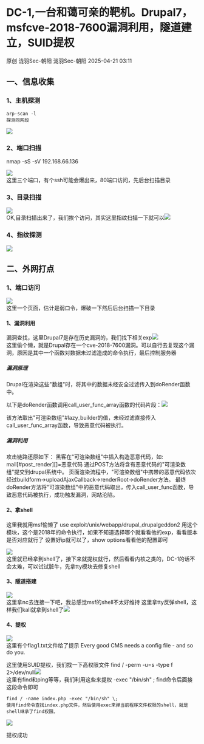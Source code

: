 #  DC-1,一台和蔼可亲的靶机。Drupal7，msfcve-2018-7600漏洞利用，隧道建立，SUID提权   
原创 泷羽Sec-朝阳  泷羽Sec-朝阳   2025-04-21 03:11  
  
## 一、信息收集  
### 1、主机探测  
```
arp-scan -l
探测同网段

```  
  
![](https://mmbiz.qpic.cn/mmbiz_png/HgEiaULLGWT0uPporXHF1ibia6fpKXOl2gcQwcf87HzBRSVUuycclNP2Y7x52IKkDQsdAeTRTmDQto0k5J4wHsEsA/640?wx_fmt=png&from=appmsg "")  
### 2、端口扫描  
  
nmap -sS -sV 192.168.66.136  
  
![](https://mmbiz.qpic.cn/mmbiz_png/HgEiaULLGWT0uPporXHF1ibia6fpKXOl2gcXEh3xejXpC2Hd61Qtq0BicJJkZs5wCyEj40z4EjtqPJ28raasicia0Qtw/640?wx_fmt=png&from=appmsg "")  
这里三个端口，有个ssh可能会爆出来，80端口访问，先后台扫描目录  
### 3、目录扫描  
  
![](https://mmbiz.qpic.cn/mmbiz_png/HgEiaULLGWT0uPporXHF1ibia6fpKXOl2gc4sWWoZqOEHJ71Ynuw7tzFSIIvQ5V1YHw8B0pZwPNKEP9JOdX6W3qiaw/640?wx_fmt=png&from=appmsg "")  
OK,目录扫描出来了，我们挨个访问，其实这里指纹扫描一下就可以![](https://mmbiz.qpic.cn/mmbiz_png/HgEiaULLGWT0uPporXHF1ibia6fpKXOl2gczeOAhGFWtweuiaQicwczGVTbBf5iayicyiaqRPjK080uE0E3qFWFG2rBe3w/640?wx_fmt=png&from=appmsg "")  
  
### 4、指纹探测  
  
![](https://mmbiz.qpic.cn/mmbiz_png/HgEiaULLGWT0uPporXHF1ibia6fpKXOl2gccJsUzibs5c3gKwygfKwnhnDNoEte2AH9QDYNkkxhmfoZiaftAovwXLmw/640?wx_fmt=png&from=appmsg "")  
## 二、外网打点  
### 1、端口访问  
  
![](https://mmbiz.qpic.cn/mmbiz_png/HgEiaULLGWT0uPporXHF1ibia6fpKXOl2gc7t5JLGGpoWL0RwgdPrRZ5PGib9icl5M1YA6Vfp6RbzzWxqwozoD9Hbbw/640?wx_fmt=png&from=appmsg "")  
这里一个页面，估计是弱口令，爆破一下然后后台扫描一下目录  
#### 1、漏洞利用  
  
漏洞查找，这里Drupal7是存在历史漏洞的，我们找下相关exp![](https://mmbiz.qpic.cn/mmbiz_png/HgEiaULLGWT0uPporXHF1ibia6fpKXOl2gc5DKBjheG7gAPZm2uVRWypbtkmaicTZECrQBJ1YopwA1icYic1BfMgoJsg/640?wx_fmt=png&from=appmsg "")  
这里偷个懒，就是Drupal存在一个cve-2018-7600漏洞。可以自行去复现这个漏洞，原因是其中一个函数对数据未过滤造成的命令执行，最后控制服务器  
##### 漏洞原理  
  
Drupal在渲染这些"数组"时，将其中的数据未经安全过滤传入到doRender函数中。  
  
以下是doRender函数调用call_user_func_array函数的代码片段：![](https://mmbiz.qpic.cn/mmbiz_png/HgEiaULLGWT0uPporXHF1ibia6fpKXOl2gcJvmSOX2z1ankvthRmcYwWTsQYTbuoOXkHSibL2aIcIeCNIxlZ5jJUJw/640?wx_fmt=png&from=appmsg "")  
  
  
该方法取出"可渲染数组"#lazy_builder的值，未经过滤直接传入call_user_func_array函数，导致恶意代码被执行。  
##### 漏洞利用  
  
攻击链路还原如下： 黑客在"可渲染数组"中插入构造恶意代码，如: mail[#post_render][]=恶意代码 通过POST方法将含有恶意代码的"可渲染数组"提交到drupal系统中。 页面渲染流程中，"可渲染数组"中携带的恶意代码依次经过buildform->uploadAjaxCallback->renderRoot->doRender方法。 最终doRender方法将"可渲染数组"中的恶意代码取出，传入call_user_func函数，导致恶意代码被执行，成功触发漏洞，网站沦陷。  
#### 2、拿shell  
  
这里我就用msf偷懒了 use exploit/unix/webapp/drupal_drupalgeddon2 用这个模块，这个是2018年的命令执行，如果不知道选择哪个就看看他的exp，看看版本是否对应就行了 设置好ip就可以了，show options看看他的配置即可  
  
![](https://mmbiz.qpic.cn/mmbiz_png/HgEiaULLGWT0uPporXHF1ibia6fpKXOl2gc1bq6Q0I1Giaz3vdTicSWaiadvetOkWo3XB42UUa3uoqIpXEpxMc1V4YEg/640?wx_fmt=png&from=appmsg "")  
这里就已经拿到shell了，接下来就提权就行，然后看看内核之类的，DC-1的话不会太难，可以试试脏牛，先拿tty模块去修复shell  
#### 3、隧道搭建  
  
![](https://mmbiz.qpic.cn/mmbiz_png/HgEiaULLGWT0uPporXHF1ibia6fpKXOl2gcHn5KkY0l4B8W9fXMbO4pliaC2etamODF3VHLibuOic405VBKxfY6Lqrgw/640?wx_fmt=png&from=appmsg "")  
这里拿nc去连接一下吧，我总感觉msf的shell不太好维持 这里拿tty反弹shell，这样我们kali就拿到shell了![](https://mmbiz.qpic.cn/mmbiz_png/HgEiaULLGWT0uPporXHF1ibia6fpKXOl2gc2oVsjbvyThribAkZjyatnElIVjqUqNPodcmycZUlrNCbXXLuV07nNPA/640?wx_fmt=png&from=appmsg "")  
  
#### 4、提权  
  
![](https://mmbiz.qpic.cn/mmbiz_png/HgEiaULLGWT0uPporXHF1ibia6fpKXOl2gcibYjTkLdtrEFZibPn21ceubvZOuicGJOx8LOghRhBydgvMEASEqwdoGjQ/640?wx_fmt=png&from=appmsg "")  
这里有个flag1.txt文件给了提示 Every good CMS needs a config file - and so do you.  
  
这里使用SUID提权，我们找一下高权限文件 find / -perm -u=s -type f 2>/dev/null![](https://mmbiz.qpic.cn/mmbiz_png/HgEiaULLGWT0uPporXHF1ibia6fpKXOl2gcybqL4g4yvejKTicX4ZyG6jIWy7W8zz5CFfpIPSZegBibZXGhvvEXnO9w/640?wx_fmt=png&from=appmsg "")  
这里有find和ping等等，我们利用这些来提权 -exec "/bin/sh" ; find命令后面接这段命令即可  
```
find / -name index.php -exec "/bin/sh" \;
使用find命令查找index.php文件，然后使用exec来弹当前程序文件权限的shell，就是shell继承了find权限。

```  
  
![](https://mmbiz.qpic.cn/mmbiz_png/HgEiaULLGWT0uPporXHF1ibia6fpKXOl2gczffewicHibmwicCZbX04jLDOMKHofkoX8FuUP0UwmL02N8ydamyFQ7aOA/640?wx_fmt=png&from=appmsg "")  
  
提权成功  
  
  
